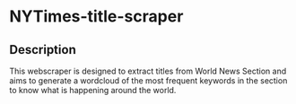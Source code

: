 # NYTimes-title-scraper

## Description
This webscraper is designed to extract titles from World News Section and aims to generate a wordcloud of the most frequent keywords in the section to know what is happening around the world.
